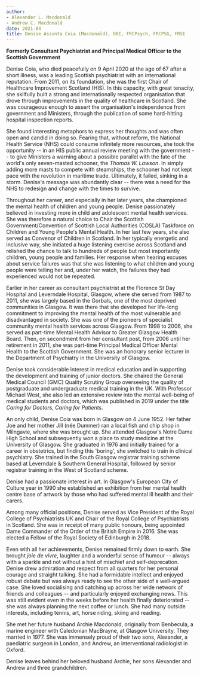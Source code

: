 ```yaml
---
author:
- Alexander L. Macdonald
- Andrew C. Macdonald
date: 2021-04
title: Denise Assunta Coia (Macdonald), DBE, FRCPsych, FRCPSG, FRSE
---
```


**Formerly Consultant Psychiatrist and Principal Medical Officer to the
Scottish Government**

Denise Coia, who died peacefully on 9 April 2020 at the age of 67 after
a short illness, was a leading Scottish psychiatrist with an
international reputation. From 2011, on its foundation, she was the
first Chair of Healthcare Improvement Scotland (HIS). In this capacity,
with great tenacity, she skilfully built a strong and internationally
respected organisation that drove through improvements in the quality of
healthcare in Scotland. She was courageous enough to assert the
organisation\'s independence from government and Ministers, through the
publication of some hard-hitting hospital inspection reports.

She found interesting metaphors to express her thoughts and was often
open and candid in doing so. Fearing that, without reform, the National
Health Service (NHS) could consume infinitely more resources, she took
the opportunity -- in an HIS public annual review meeting with the
government -- to give Ministers a warning about a possible parallel with
the fate of the world\'s only seven-masted schooner, the *Thomas
W. Lawson*. In simply adding more masts to compete with steamships, the
schooner had not kept pace with the revolution in maritime trade.
Ultimately, it failed, sinking in a storm. Denise\'s message was
abundantly clear -- there was a need for the NHS to redesign and change
with the times to survive.

Throughout her career, and especially in her later years, she championed
the mental health of children and young people. Denise passionately
believed in investing more in child and adolescent mental health
services. She was therefore a natural choice to Chair the Scottish
Government/Convention of Scottish Local Authorities (COSLA) Taskforce on
Children and Young People\'s Mental Health. In her last few years, she
also served as Convenor of Children in Scotland. In her typically
energetic and inclusive way, she initiated a huge listening exercise
across Scotland and relished the chance to talk to hundreds of people
but most importantly children, young people and families. Her response
when hearing excuses about service failures was that she was listening
to what children and young people were telling her and, under her watch,
the failures they had experienced would not be repeated.

Earlier in her career as consultant psychiatrist at the Florence St Day
Hospital and Leverndale Hospital, Glasgow, where she served from 1987 to
2011, she was largely based in the Gorbals, one of the most deprived
communities in Glasgow. It was there that she developed her life-long
commitment to improving the mental health of the most vulnerable and
disadvantaged in society. She was one of the pioneers of specialist
community mental health services across Glasgow. From 1998 to 2006, she
served as part-time Mental Health Advisor to Greater Glasgow Health
Board. Then, on secondment from her consultant post, from 2006 until her
retirement in 2011, she was part-time Principal Medical Officer Mental
Health to the Scottish Government. She was an honorary senior lecturer
in the Department of Psychiatry in the University of Glasgow.

Denise took considerable interest in medical education and in supporting
the development and training of junior doctors. She chaired the General
Medical Council (GMC) Quality Scrutiny Group overseeing the quality of
postgraduate and undergraduate medical training in the UK. With
Professor Michael West, she also led an extensive review into the mental
well-being of medical students and doctors, which was published in 2019
under the title *Caring for Doctors, Caring for Patients*.

An only child, Denise Coia was born in Glasgow on 4 June 1952. Her
father Joe and her mother Jill (née Dummer) ran a local fish and chip
shop in Milngavie, where she was brought up. She attended Glasgow\'s
Notre Dame High School and subsequently won a place to study medicine at
the University of Glasgow. She graduated in 1976 and initially trained
for a career in obstetrics, but finding this 'boring', she switched to
train in clinical psychiatry. She trained in the South Glasgow registrar
training scheme based at Leverndale & Southern General Hospital,
followed by senior registrar training in the West of Scotland scheme.

Denise had a passionate interest in art. In Glasgow\'s European City of
Culture year in 1990 she established an exhibition from her mental
health centre base of artwork by those who had suffered mental ill
health and their carers.

Among many official positions, Denise served as Vice President of the
Royal College of Psychiatrists UK and Chair of the Royal College of
Psychiatrists in Scotland. She was in receipt of many public honours,
being appointed Dame Commander of the Order of the British Empire in
2016. She was elected a Fellow of the Royal Society of Edinburgh in
2018.

Even with all her achievements, Denise remained firmly down to earth.
She brought *joie de vivre*, laughter and a wonderful sense of humour --
always with a sparkle and not without a hint of mischief and
self-deprecation. Denise drew admiration and respect from all quarters
for her personal courage and straight talking. She had a formidable
intellect and enjoyed robust debate but was always ready to see the
other side of a well-argued case. She loved socialising and catching up
across her wide network of friends and colleagues -- and particularly
enjoyed exchanging news. This was still evident even in the weeks before
her health finally deteriorated -- she was always planning the next
coffee or lunch. She had many outside interests, including tennis, art,
horse riding, skiing and reading.

She met her future husband Archie Macdonald, originally from Benbecula,
a marine engineer with Caledonian MacBrayne, at Glasgow University. They
married in 1977. She was immensely proud of their two sons, Alexander, a
paediatric surgeon in London, and Andrew, an interventional radiologist
in Oxford.

Denise leaves behind her beloved husband Archie, her sons Alexander and
Andrew and three grandchildren.
